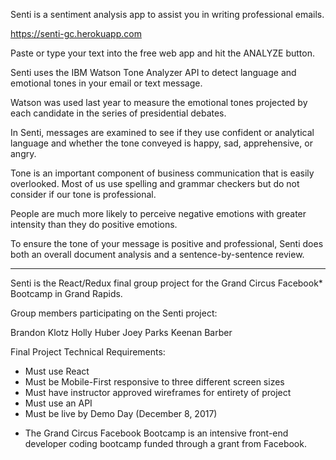 Senti is a sentiment analysis app to assist you in writing professional emails.

https://senti-gc.herokuapp.com

Paste or type your text into the free web app and hit the ANALYZE button.

Senti uses the IBM Watson Tone Analyzer API to detect language and emotional tones in your email or text message. 

Watson was used last year to measure the emotional tones projected by each candidate in the series of presidential debates.

In Senti, messages are examined to see if they use confident or analytical language and whether the tone conveyed is happy, sad, apprehensive, or angry.

Tone is an important component of business communication that is easily overlooked. Most of us use spelling and grammar checkers but do not consider if our tone is professional.

People are much more likely to perceive negative emotions with greater intensity than they do positive emotions.

To ensure the tone of your message is positive and professional, Senti does both an overall document analysis and a sentence-by-sentence review.


----
Senti is the React/Redux final group project for the Grand Circus Facebook* Bootcamp in Grand Rapids.

Group members participating on the Senti project:

Brandon Klotz
Holly Huber
Joey Parks
Keenan Barber

Final Project Technical Requirements:
- Must use React
- Must be Mobile-First responsive to three different screen sizes
- Must have instructor approved wireframes for entirety of project 
- Must use an API
- Must be live by Demo Day (December 8, 2017)

* The Grand Circus Facebook Bootcamp is an intensive front-end developer coding bootcamp funded through a grant from Facebook.